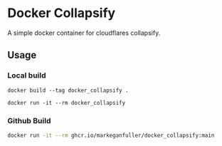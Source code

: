 # Docker Collapsify

A simple docker container for cloudflares collapsify.

## Usage

### Local build

```
docker build --tag docker_collapsify .

docker run -it --rm docker_collapsify
```

### Github Build

```bash
docker run -it --rm ghcr.io/markeganfuller/docker_collapsify:main
```
